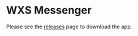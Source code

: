 # WXS Messenger

Please see the [releases](https://github.com/WellnessXperts/WXS_Messenger/releases) page to download the app.
